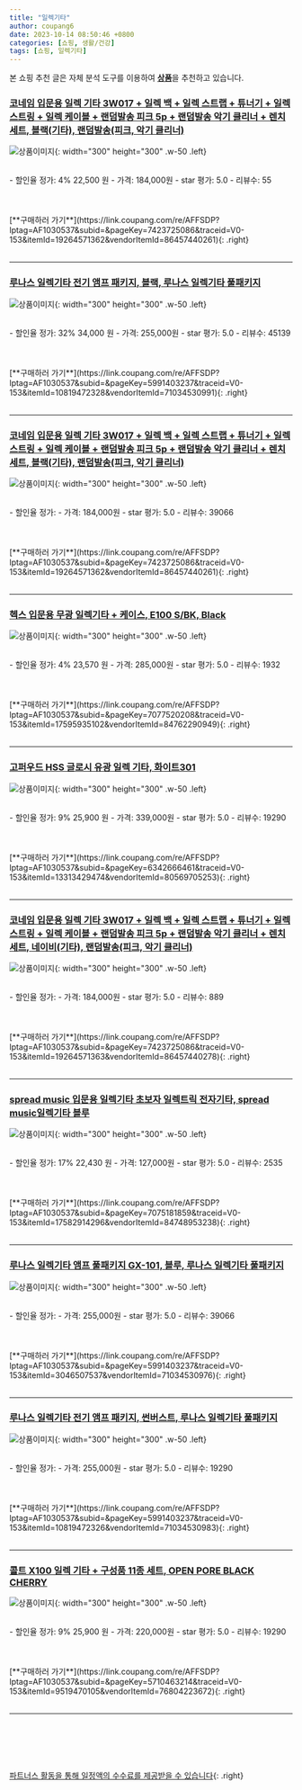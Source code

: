 ```yaml
---
title: "일렉기타"
author: coupang6
date: 2023-10-14 08:50:46 +0800
categories: [쇼핑, 생활/건강]
tags: [쇼핑, 일렉기타]
---
```


본 쇼핑 추천 글은 자체 분석 도구를 이용하여 [**상품**](https://link.coupang.com/a/bao1ui)을 추천하고 있습니다.

### [코네임 입문용 일렉 기타 3W017 + 일렉 백 + 일렉 스트랩 + 튜너기 + 일렉 스트링 + 일렉 케이블 + 랜덤발송 피크 5p + 랜덤발송 악기 클리너 + 렌치 세트, 블랙(기타), 랜덤발송(피크, 악기 클리너)](https://link.coupang.com/re/AFFSDP?lptag=AF1030537&subid=&pageKey=7423725086&traceid=V0-153&itemId=19264571362&vendorItemId=86457440261)

![상품이미지](https://thumbnail7.coupangcdn.com/thumbnails/remote/230x230ex/image/retail/images/2023/07/03/12/4/15eb14fe-00f7-4c54-9080-961f2cfb51e2.jpg){: width="300" height="300" .w-50 .left}


<br>
- 할인율 정가: 4%  22,500   원
- 가격: 184,000원
- star 평가: 5.0
- 리뷰수: 55
<br>
<br>
<br>
<br>
[**구매하러 가기**](https://link.coupang.com/re/AFFSDP?lptag=AF1030537&subid=&pageKey=7423725086&traceid=V0-153&itemId=19264571362&vendorItemId=86457440261){: .right}
<br>
<br>

---

### [루나스 일렉기타 전기 앰프 패키지, 블랙, 루나스 일렉기타 풀패키지](https://link.coupang.com/re/AFFSDP?lptag=AF1030537&subid=&pageKey=5991403237&traceid=V0-153&itemId=10819472328&vendorItemId=71034530991)

![상품이미지](https://thumbnail6.coupangcdn.com/thumbnails/remote/230x230ex/image/vendor_inventory/34f9/dbb3e5ad12bc5210a6028b559f8a12202361a63bdf7712f478c7ed8b9436.jpg){: width="300" height="300" .w-50 .left}


<br>
- 할인율 정가: 32%  34,000   원
- 가격: 255,000원
- star 평가: 5.0
- 리뷰수: 45139
<br>
<br>
<br>
<br>
[**구매하러 가기**](https://link.coupang.com/re/AFFSDP?lptag=AF1030537&subid=&pageKey=5991403237&traceid=V0-153&itemId=10819472328&vendorItemId=71034530991){: .right}
<br>
<br>

---

### [코네임 입문용 일렉 기타 3W017 + 일렉 백 + 일렉 스트랩 + 튜너기 + 일렉 스트링 + 일렉 케이블 + 랜덤발송 피크 5p + 랜덤발송 악기 클리너 + 렌치 세트, 블랙(기타), 랜덤발송(피크, 악기 클리너)](https://link.coupang.com/re/AFFSDP?lptag=AF1030537&subid=&pageKey=7423725086&traceid=V0-153&itemId=19264571362&vendorItemId=86457440261)

![상품이미지](https://thumbnail7.coupangcdn.com/thumbnails/remote/230x230ex/image/retail/images/2023/07/03/12/4/15eb14fe-00f7-4c54-9080-961f2cfb51e2.jpg){: width="300" height="300" .w-50 .left}


<br>
- 할인율 정가: 
- 가격: 184,000원
- star 평가: 5.0
- 리뷰수: 39066
<br>
<br>
<br>
<br>
[**구매하러 가기**](https://link.coupang.com/re/AFFSDP?lptag=AF1030537&subid=&pageKey=7423725086&traceid=V0-153&itemId=19264571362&vendorItemId=86457440261){: .right}
<br>
<br>

---

### [헥스 입문용 무광 일렉기타 + 케이스, E100 S/BK, Black](https://link.coupang.com/re/AFFSDP?lptag=AF1030537&subid=&pageKey=7077520208&traceid=V0-153&itemId=17595935102&vendorItemId=84762290949)

![상품이미지](https://thumbnail7.coupangcdn.com/thumbnails/remote/230x230ex/image/retail/images/2023/01/19/11/8/eb5cb49c-c79c-4a6e-8494-c06936188101.jpg){: width="300" height="300" .w-50 .left}


<br>
- 할인율 정가: 4%  23,570   원
- 가격: 285,000원
- star 평가: 5.0
- 리뷰수: 1932
<br>
<br>
<br>
<br>
[**구매하러 가기**](https://link.coupang.com/re/AFFSDP?lptag=AF1030537&subid=&pageKey=7077520208&traceid=V0-153&itemId=17595935102&vendorItemId=84762290949){: .right}
<br>
<br>

---

### [고퍼우드 HSS 글로시 유광 일렉 기타, 화이트301](https://link.coupang.com/re/AFFSDP?lptag=AF1030537&subid=&pageKey=6342666461&traceid=V0-153&itemId=13313429474&vendorItemId=80569705253)

![상품이미지](https://thumbnail10.coupangcdn.com/thumbnails/remote/230x230ex/image/rs_quotation_api/mtgj6uhq/0c0c0fd652a6464eacf139e640de7df0.png){: width="300" height="300" .w-50 .left}


<br>
- 할인율 정가: 9%  25,900   원
- 가격: 339,000원
- star 평가: 5.0
- 리뷰수: 19290
<br>
<br>
<br>
<br>
[**구매하러 가기**](https://link.coupang.com/re/AFFSDP?lptag=AF1030537&subid=&pageKey=6342666461&traceid=V0-153&itemId=13313429474&vendorItemId=80569705253){: .right}
<br>
<br>

---

### [코네임 입문용 일렉 기타 3W017 + 일렉 백 + 일렉 스트랩 + 튜너기 + 일렉 스트링 + 일렉 케이블 + 랜덤발송 피크 5p + 랜덤발송 악기 클리너 + 렌치 세트, 네이비(기타), 랜덤발송(피크, 악기 클리너)](https://link.coupang.com/re/AFFSDP?lptag=AF1030537&subid=&pageKey=7423725086&traceid=V0-153&itemId=19264571363&vendorItemId=86457440278)

![상품이미지](https://thumbnail9.coupangcdn.com/thumbnails/remote/230x230ex/image/retail/images/2023/07/03/12/8/81becd98-c7c7-4c9f-bc23-848859ef4c42.jpg){: width="300" height="300" .w-50 .left}


<br>
- 할인율 정가: 
- 가격: 184,000원
- star 평가: 5.0
- 리뷰수: 889
<br>
<br>
<br>
<br>
[**구매하러 가기**](https://link.coupang.com/re/AFFSDP?lptag=AF1030537&subid=&pageKey=7423725086&traceid=V0-153&itemId=19264571363&vendorItemId=86457440278){: .right}
<br>
<br>

---

### [spread music 입문용 일렉기타 초보자 일렉트릭 전자기타, spread music일렉기타 블루](https://link.coupang.com/re/AFFSDP?lptag=AF1030537&subid=&pageKey=7075181859&traceid=V0-153&itemId=17582914296&vendorItemId=84748953238)

![상품이미지](https://thumbnail6.coupangcdn.com/thumbnails/remote/230x230ex/image/vendor_inventory/4d74/59ab4540308ae2b81983dfc9743a7bbc215a82b0723785d8b13422dc1db8.jpg){: width="300" height="300" .w-50 .left}


<br>
- 할인율 정가: 17%  22,430   원
- 가격: 127,000원
- star 평가: 5.0
- 리뷰수: 2535
<br>
<br>
<br>
<br>
[**구매하러 가기**](https://link.coupang.com/re/AFFSDP?lptag=AF1030537&subid=&pageKey=7075181859&traceid=V0-153&itemId=17582914296&vendorItemId=84748953238){: .right}
<br>
<br>

---

### [루나스 일렉기타 앰프 풀패키지 GX-101, 블루, 루나스 일렉기타 풀패키지](https://link.coupang.com/re/AFFSDP?lptag=AF1030537&subid=&pageKey=5991403237&traceid=V0-153&itemId=3046507537&vendorItemId=71034530976)

![상품이미지](https://thumbnail8.coupangcdn.com/thumbnails/remote/230x230ex/image/vendor_inventory/675a/7526f9725312f8508906f87b45658e62ad826bbafa9341b8fe0ba77583a7.jpg){: width="300" height="300" .w-50 .left}


<br>
- 할인율 정가: 
- 가격: 255,000원
- star 평가: 5.0
- 리뷰수: 39066
<br>
<br>
<br>
<br>
[**구매하러 가기**](https://link.coupang.com/re/AFFSDP?lptag=AF1030537&subid=&pageKey=5991403237&traceid=V0-153&itemId=3046507537&vendorItemId=71034530976){: .right}
<br>
<br>

---

### [루나스 일렉기타 전기 앰프 패키지, 썬버스트, 루나스 일렉기타 풀패키지](https://link.coupang.com/re/AFFSDP?lptag=AF1030537&subid=&pageKey=5991403237&traceid=V0-153&itemId=10819472326&vendorItemId=71034530983)

![상품이미지](https://thumbnail9.coupangcdn.com/thumbnails/remote/230x230ex/image/vendor_inventory/5732/07ea2fdc5fb2cb0b4b40db76a03fae8d4a6c4625715725b1161e12d7f658.jpg){: width="300" height="300" .w-50 .left}


<br>
- 할인율 정가: 
- 가격: 255,000원
- star 평가: 5.0
- 리뷰수: 19290
<br>
<br>
<br>
<br>
[**구매하러 가기**](https://link.coupang.com/re/AFFSDP?lptag=AF1030537&subid=&pageKey=5991403237&traceid=V0-153&itemId=10819472326&vendorItemId=71034530983){: .right}
<br>
<br>

---

### [콜트 X100 일렉 기타 + 구성품 11종 세트, OPEN PORE BLACK CHERRY](https://link.coupang.com/re/AFFSDP?lptag=AF1030537&subid=&pageKey=5710463214&traceid=V0-153&itemId=9519470105&vendorItemId=76804223672)

![상품이미지](https://thumbnail7.coupangcdn.com/thumbnails/remote/230x230ex/image/rs_quotation_api/2hzhaqqk/5cb208e17146440cbf5df38aa3d44f70.png){: width="300" height="300" .w-50 .left}


<br>
- 할인율 정가: 9%  25,900   원
- 가격: 220,000원
- star 평가: 5.0
- 리뷰수: 19290
<br>
<br>
<br>
<br>
[**구매하러 가기**](https://link.coupang.com/re/AFFSDP?lptag=AF1030537&subid=&pageKey=5710463214&traceid=V0-153&itemId=9519470105&vendorItemId=76804223672){: .right}
<br>
<br>

---
<br><br><br><br><br> [파트너스 활동을 통해 일정액의 수수료를 제공받을 수 있습니다](https://link.coupang.com/a/bao1ui){: .right}